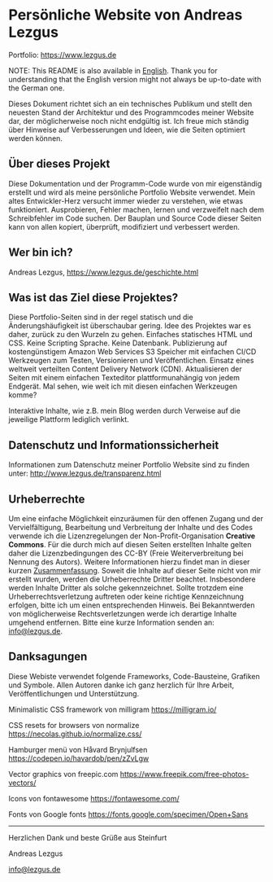 # Persönliche Website von Andreas Lezgus
Portfolio: https://www.lezgus.de

NOTE: This README is also available in <a href=https://github.com/AndreasLezgus/Website/blob/master/README_EN.md>English</a>. Thank you for understanding that the English version might not always be up-to-date with the German one.

Dieses Dokument richtet sich an ein technisches Publikum und stellt den neuesten Stand der Architektur und des Programmcodes meiner Website dar, der möglicherweise noch nicht endgültig ist. Ich freue mich ständig über Hinweise auf Verbesserungen und Ideen, wie die Seiten optimiert werden können.


## Über dieses Projekt
Diese Dokumentation und der Programm-Code wurde von mir eigenständig erstellt und wird als meine persönliche Portfolio Website verwendet. Mein altes Entwickler-Herz versucht immer wieder zu verstehen, wie etwas funktioniert. Ausprobieren, Fehler machen, lernen und verzweifelt nach dem Schreibfehler im Code suchen. Der Bauplan und Source Code dieser Seiten kann von allen kopiert, überprüft, modifiziert und verbessert werden.


## Wer bin ich?
Andreas Lezgus, https://www.lezgus.de/geschichte.html

## Was ist das Ziel diese Projektes?
Diese Portfolio-Seiten sind in der regel statisch und die Änderungshäufigkeit ist überschaubar gering. Idee des Projektes war es daher, zurück zu den Wurzeln zu gehen.
Einfaches statisches HTML und CSS. Keine Scripting Sprache. Keine Datenbank.
Publizierung auf kostengünstigem Amazon Web Services S3 Speicher mit einfachen CI/CD Werkzeugen zum Testen, Versionieren und Veröffentlichen.
Einsatz eines weltweit verteilten Content Delivery Network (CDN).
Aktualisieren der Seiten mit einem einfachen Texteditor plattformunahängig von jedem Endgerät. Mal sehen, wie weit ich mit diesen einfachen Werkzeugen komme?

Interaktive Inhalte, wie z.B. mein Blog werden durch Verweise auf die jeweilige Plattform lediglich verlinkt.


## Datenschutz und Informationssicherheit
Informationen zum Datenschutz meiner Portfolio Website sind zu finden unter:
http://www.lezgus.de/transparenz.html


## Urheberrechte
Um eine einfache Möglichkeit einzuräumen für den offenen Zugang und der Vervielfältigung, Bearbeitung und Verbreitung der Inhalte und des Codes verwende ich die Lizenzregelungen der Non-Profit-Organisation <b>Creative Commons</b>. Für die durch mich auf diesen Seiten erstellten Inhalte gelten daher die Lizenzbedingungen des CC-BY (Freie Weiterverbreitung bei Nennung des Autors). Weitere Informationen hierzu findet man in dieser kurzen <a href='https://creativecommons.org/licenses/by/4.0/deed.de'>Zusammenfassung</a>. Soweit die Inhalte auf dieser Seite nicht von mir erstellt wurden, werden die Urheberrechte Dritter beachtet. Insbesondere werden Inhalte Dritter als solche gekennzeichnet. Sollte trotzdem eine Urheberrechtsverletzung auftreten oder keine richtige Kennzeichnung erfolgen, bitte ich um einen entsprechenden Hinweis. Bei Bekanntwerden von möglicherweise Rechtsverletzungen werde ich derartige Inhalte umgehend entfernen. Bitte eine kurze Information senden an: <a href=mailto:info@lezgus.de>info@lezgus.de</a>.


## Danksagungen
Diese Webiste verwendet folgende Frameworks, Code-Bausteine, Grafiken und Symbole.
Allen Autoren danke ich ganz herzlich für Ihre Arbeit, Veröffentlichungen und Unterstützung.

Minimalistic CSS framework von milligram
https://milligram.io/

CSS resets for browsers von normalize
https://necolas.github.io/normalize.css/

Hamburger menü von Håvard Brynjulfsen
https://codepen.io/havardob/pen/zZvLgw

Vector graphics von freepic.com
https://www.freepik.com/free-photos-vectors/

Icons von fontawesome
https://fontawesome.com/

Fonts von Google fonts
https://fonts.google.com/specimen/Open+Sans


---

Herzlichen Dank und beste Grüße aus Steinfurt

Andreas Lezgus

info@lezgus.de
